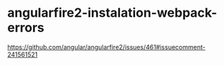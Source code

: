 # angularfire2-instalation-webpack-errors
https://github.com/angular/angularfire2/issues/461#issuecomment-241561521
